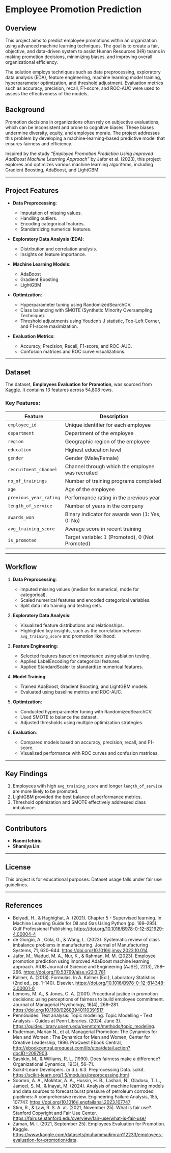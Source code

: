 # Employee Promotion Prediction

## Overview

This project aims to predict employee promotions within an organization using advanced machine learning techniques. The goal is to create a fair, objective, and data-driven system to assist Human Resources (HR) teams in making promotion decisions, minimizing biases, and improving overall organizational efficiency. 

The solution employs techniques such as data preprocessing, exploratory data analysis (EDA), feature engineering, machine learning model training, hyperparameter optimization, and threshold adjustment. Evaluation metrics such as accuracy, precision, recall, F1-score, and ROC-AUC were used to assess the effectiveness of the models.

## Background

Promotion decisions in organizations often rely on subjective evaluations, which can be inconsistent and prone to cognitive biases. These biases undermine diversity, equity, and employee morale. The project addresses this problem by developing a machine-learning-based predictive model that ensures fairness and efficiency.

Inspired by the study *“Employee Promotion Prediction Using Improved AdaBoost Machine Learning Approach”* by Jafor et al. (2023), this project explores and optimizes various machine learning algorithms, including Gradient Boosting, AdaBoost, and LightGBM.

---

## Project Features

- **Data Preprocessing**:
  - Imputation of missing values.
  - Handling outliers.
  - Encoding categorical features.
  - Standardizing numerical features.

- **Exploratory Data Analysis (EDA)**:
  - Distribution and correlation analysis.
  - Insights on feature importance.

- **Machine Learning Models**:
  - AdaBoost
  - Gradient Boosting
  - LightGBM

- **Optimization**:
  - Hyperparameter tuning using RandomizedSearchCV.
  - Class balancing with SMOTE (Synthetic Minority Oversampling Technique).
  - Threshold adjustments using Youden’s J statistic, Top-Left Corner, and F1-score maximization.

- **Evaluation Metrics**:
  - Accuracy, Precision, Recall, F1-score, and ROC-AUC.
  - Confusion matrices and ROC curve visualizations.

---
## Dataset

The dataset, **Employees Evaluation for Promotion**, was sourced from [Kaggle](https://www.kaggle.com/datasets/muhammadimran112233/employees-evaluation-for-promotion). It contains 13 features across 54,808 rows.

### Key Features:
| **Feature**               | **Description**                                           |
|---------------------------|-----------------------------------------------------------|
| `employee_id`             | Unique identifier for each employee                       |
| `department`              | Department of the employee                                |
| `region`                  | Geographic region of the employee                         |
| `education`               | Highest education level                                   |
| `gender`                  | Gender (Male/Female)                                      |
| `recruitment_channel`     | Channel through which the employee was recruited          |
| `no_of_trainings`         | Number of training programs completed                     |
| `age`                     | Age of the employee                                       |
| `previous_year_rating`    | Performance rating in the previous year                   |
| `length_of_service`       | Number of years in the company                            |
| `awards_won`              | Binary indicator for awards won (1: Yes, 0: No)          |
| `avg_training_score`      | Average score in recent training                          |
| `is_promoted`             | Target variable: 1 (Promoted), 0 (Not Promoted)           |

---

## Workflow

1. **Data Preprocessing**:
   - Imputed missing values (median for numerical, mode for categorical).
   - Scaled numerical features and encoded categorical variables.
   - Split data into training and testing sets.

2. **Exploratory Data Analysis**:
   - Visualized feature distributions and relationships.
   - Highlighted key insights, such as the correlation between `avg_training_score` and promotion likelihood.

3. **Feature Engineering**:
   - Selected features based on importance using ablation testing.
   - Applied LabelEncoding for categorical features.
   - Applied StandardScaler to standardize numerical features.

4. **Model Training**:
   - Trained AdaBoost, Gradient Boosting, and LightGBM models.
   - Evaluated using baseline metrics and ROC-AUC.

5. **Optimization**:
   - Conducted hyperparameter tuning with RandomizedSearchCV.
   - Used SMOTE to balance the dataset.
   - Adjusted thresholds using multiple optimization strategies.

6. **Evaluation**:
   - Compared models based on accuracy, precision, recall, and F1-score.
   - Visualized performance with ROC curves and confusion matrices.

---

## Key Findings

1. Employees with high `avg_training_score` and longer `length_of_service` are more likely to be promoted.
2. LightGBM provided the best balance of performance metrics.
3. Threshold optimization and SMOTE effectively addressed class imbalance.

---

## Contributors

- **Naomi Ichiriu**
- **Shamiya Lin**: 
---

## License

This project is for educational purposes. Dataset usage falls under fair use guidelines.

--- 

## References

- Belyadi, H., & Haghighat, A. (2021). Chapter 5 - Supervised learning. In Machine Learning Guide for Oil and Gas Using Python (pp. 169–295). Gulf Professional Publishing. https://doi.org/10.1016/B978-0-12-821929-4.00004-4 
- de Giorgio, A., Cola, G., & Wang, L. (2023). Systematic review of class imbalance problems in manufacturing. Journal of Manufacturing Systems, 71, 620–644. https://doi.org/10.1016/j.jmsy.2023.10.014 
- Jafor, M., Wadud, M. A., Nur, K., & Rahman, M. M. (2023). Employee promotion prediction using improved AdaBoost machine learning approach. AIUB Journal of Science and Engineering (AJSE), 22(3), 258–266. https://doi.org/10.53799/ajse.v22i3.781 
- Kallner, A. (2018). Formulas. In A. Kallner (Ed.), Laboratory Statistics (2nd ed., pp. 1–140). Elsevier. https://doi.org/10.1016/B978-0-12-814348-3.00001-0 
- Lemons, M. A., & Jones, C. A. (2001). Procedural justice in promotion decisions: using perceptions of fairness to build employee commitment. Journal of Managerial Psychology, 16(4), 268–281. https://doi.org/10.1108/02683940110391517
- PennGuides: Text analysis: Topic modeling. Topic Modelling - Text Analysis - Guides at Penn Libraries. (2024, June 3). https://guides.library.upenn.edu/penntdm/methods/topic_modeling. 
- Ruderman, Marian N., et al. Managerial Promotion: The Dynamics for Men and Women : The Dynamics for Men and Women, Center for Creative Leadership, 1996. ProQuest Ebook Central, http://ebookcentral.proquest.com/lib/utxa/detail.action?docID=2097903. 
- Sashkin, M., & Williams, R. L. (1990). Does fairness make a difference? Organizational Dynamics, 19(3), 56–71.
- Scikit-Learn Developers. (n.d.). 6.3. Preprocessing Data. scikit. https://scikit-learn.org/1.5/modules/preprocessing.html 
- Soomro, A. A., Mokhtar, A. A., Hussin, H. B., Lashari, N., Oladosu, T. L., Jameel, S. M., & Inayat, M. (2024). Analysis of machine learning models and data sources to forecast burst pressure of petroleum corroded pipelines: A comprehensive review. Engineering Failure Analysis, 155, 107747. https://doi.org/10.1016/j.engfailanal.2023.107747 
- Stim, R., & Law, R. S. A. at. (2021, November 25). What is fair use?. Stanford Copyright and Fair Use Center. https://fairuse.stanford.edu/overview/fair-use/what-is-fair-use/ 
- Zaman, M. I. (2021, September 25). Employees Evaluation for Promotion. Kaggle. https://www.kaggle.com/datasets/muhammadimran112233/employees-evaluation-for-promotion/data. 


--- 
